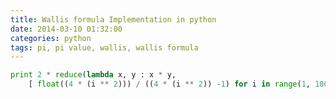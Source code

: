 ```yaml
---
title: Wallis formula Implementation in python
date: 2014-03-10 01:32:00
categories: python
tags: pi, pi value, wallis, wallis formula
---
```



```python
print 2 * reduce(lambda x, y : x * y,
	[ float((4 * (i ** 2))) / ((4 * (i ** 2)) -1) for i in range(1, 100000)])
```
<!--more-->